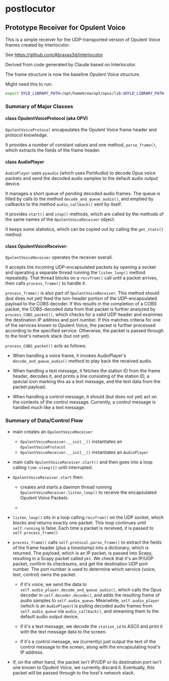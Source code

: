 # postlocutor
## Prototype Receiver for Opulent Voice

This is a simple receiver for the UDP-transported version of
Opulent Voice frames created by Interlocutor.

See https://github.com/Abraxas3d/interlocutor

Derived from code generated by Claude based on Interlocutor.

The frame structure is now the baseline Opulent Voice structure.

Might need this to run:
```sh
export DYLD_LIBRARY_PATH=/opt/homebrew/opt/opus/lib:$DYLD_LIBRARY_PATH
```

### Summary of Major Classes

#### class OpulentVoiceProtocol (aka OPV)

`OpulentVoiceProtocol` encapsulates the Opulent Voice frame header and
protocol knowledge.

It provides a number of constant values and one method, `parse_frame()`,
which extracts the fields of the frame header.

#### class AudioPlayer

`AudioPlayer` uses `pyaudio` (which uses PortAudio) to decode Opus voice
packets and send the decoded audio samples to the default audio output
device.

It manages a short queue of pending decoded audio frames. The queue is
filled by calls to the method `decode_and_queue_audio()`, and emptied by
callbacks to the method `audio_callback()` sent by itself.

It provides `start()` and `stop()` methods, which are called by the methods
of the same names of the `OpulentVoiceReceiver` object.

It keeps some statistics, which can be copied out by calling the
`get_stats()` method.

#### class OpulentVoiceReceiver:

`OpulentVoiceReceiver` operates the receiver overall.

It accepts the incoming UDP-encapsulated packets by opening a socket
and operating a separate thread running the `listen_loop()` method repeatedly.
That thread blocks on a `recvfrom()` call until a packet arrives, then calls
`process_frame()` to handle it.

`process_frame()` is also part of `OpulentVoiceReceiver`. This method should
(but does not yet) feed the non-header portion of the UDP-encapsulated
payload to the COBS decoder. If this results in the completion of a COBS
packet, the COBS-decoded data from that packet is further analyzed by
`process_COBS_packet()`, which checks for a valid UDP header and examines
the destination IP address and port number. If this matches criteria for
one of the services known to Opulent Voice, the packet is further processed
according to the specified service. Otherwise, the packet is passed through
to the host's network stack (but not yet).

`process_COBS_packet()` acts as follows:

* When handling a voice frame, it invokes AudioPlayer's
`decode_and_queue_audio()` method to play back the received audio.

* When handling a text message, it fetches the station ID from the
frame header, decodes it, and prints a line consisting of the station ID,
a special icon marking this as a text message, and the text data from
the packet payload.

* When handling a control message, it should (but does not yet) act
on the contents of the control message. Currently, a control message is
handled much like a text message.

### Summary of Data/Control Flow

* main creates an `OpulentVoiceReceiver`
    - `OpulentVoiceReceiver.__init__()` instantiates an `OpulentVoiceProtocol`
    - `OpulentVoiceReceiver.__init__()` instantiates an `AudioPlayer`

* main calls `OpulentVoiceReceiver.start()` and then goes into a
loop calling `time.sleep(1)` until interrupted.

* `OpulentVoiceReceiver.start` then:
    - creates and starts a daemon thread running 
    `OpulentVoiceReceiver.listen_loop()` to receive the encapsulated
    Opulent Voice Packets.

    - 

* `listen_loop()` sits in a loop calling `recvfrom()` on the UDP socket,
which blocks and returns exactly one packet. This loop continues until
`self.running` is false. Each time a packet is received, it is passed
to `self.process_frame()`

* `process_frame()` calls `self.protocol.parse_frame()` to extract the fields
of the frame header (plus a timestamp) into a dictionary, which is returned.
The payload, which is an IP packet, is passed into Scapy, resulting in a
Scapy packet called `pkt`.  We check that it's an IP/UDP packet, confirm its
checksums, and get the destination UDP port number. The port number is
used to determine which service (voice, text, control) owns the packet.

    - if it's voice, we send the data to `self.audio_player.decode_and_queue_audio()`,
which calls the Opus decoder in `self.decoder.decode()`, and adds the resulting
frame of audio samples to `self.audio_queue`. Meanwhile, `self.audio_player`
(which is an `AudioPlayer`) is pulling decoded audio frames from `self.audio_queue`
via `audio_callback()`, and streaming them to the default audio output device.

    - if it's a text message, we decode the `station_id` to ASCII and print
    it with the text message data to the screen.

    - if it's a control message, we (currently) just output the text of the
    control message to the screen, along with the encapsulating host's
    IP address.

* If, on the other hand, the packet isn't IP/UDP or its destination port
isn't one known to Opulent Voice, we currently discard it. Eventually,
this packet will be passed through to the host's network stack.
